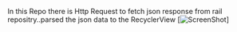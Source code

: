 In this Repo there is Http Request to fetch json response from rail repositry..parsed the json data to the RecyclerView
[![ScreenShot](./screenshot/progress.jpg)]
